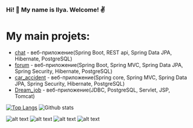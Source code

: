 ### Hi! 👋 My name is Ilya. Welcome! ✌️

# My main projets:

* [chat](https://github.com/ferveks3509/chat) - веб-приложение(Spring Boot, REST api, Spring Data JPA, Hibernate, PostgreSQL)
* [forum](https://github.com/ferveks3509/job4j_forum) - веб-приложение(Spring Boot, Spring MVC, Spring Data JPA, Spring Security, Hibernate, PostgreSQL)
* [car_accident](https://github.com/ferveks3509/car_accident) - веб-приложение(Spring core, Spring MVC, Spring Data JPA, Spring Security, Hibernate, PostgreSQL)
* [Dream_job](https://github.com/ferveks3509/job4j_dreamjob) - веб-приложение(JDBC, PostgreSQL, Servlet, JSP, Tomcat)

[![Top Langs](https://github-readme-stats.vercel.app/api/top-langs/?username=ferveks3509&layout=compact)](https://github.com/ShamRail/github-readme-stats)
![Github stats](https://github-readme-stats.vercel.app/api?username=ferveks3509&hide=stars,prs,issues,contribs)

![alt text](https://img.shields.io/badge/java-%3E%3D8-orange)
![alt text](https://img.shields.io/badge/maven-3-orange)
![alt text](https://img.shields.io/badge/PostgresSQL-%3E%3D9-orange)
![alt text](https://img.shields.io/badge/Junit-4-orange)
